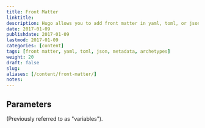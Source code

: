 ```yaml
---
title: Front Matter
linktitle:
description: Hugo allows you to add front matter in yaml, toml, or json to your content files.
date: 2017-01-09
publishdate: 2017-01-09
lastmod: 2017-01-09
categories: [content]
tags: [front matter, yaml, toml, json, metadata, archetypes]
weight: 20
draft: false
slug:
aliases: [/content/front-matter/]
notes:
---
```


## Parameters

(Previously referred to as "variables").